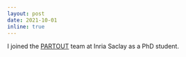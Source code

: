 ```yaml
---
layout: post
date: 2021-10-01  
inline: true
---
```


I joined the [PARTOUT](https://team.inria.fr/partout/) team at Inria Saclay as a
PhD student.
